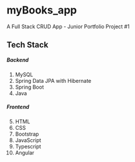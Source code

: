 # myBooks_app
A Full Stack CRUD App - Junior Portfolio Project #1

## Tech Stack
##### Backend
1. MySQL
2. Spring Data JPA with Hibernate
3. Spring Boot
4. Java

##### Frontend
5. HTML
6. CSS
7. Bootstrap
8. JavaScript
9. Typescript
10. Angular


